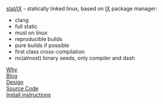 [stal/IX](https://github.com/stal-ix/ix/blob/main/docs/STALIX.md) - statically linked linux, based on [IX](https://github.com/stal-ix/ix/blob/main/docs/IX.md) package manager:

* clang
* full static
* musl on linux
* reproducible builds
* pure builds if possible
* first class cross-compilation
* no(almost) binary seeds, only compiler and dash

[Why](CASES.md)<br>
[Blog](BLOG.md)<br>
[Design](STALIX.md)<br>
[Source Code](https://github.com/stal-ix/ix)<br>
[Install instructions](INSTALL.md)
